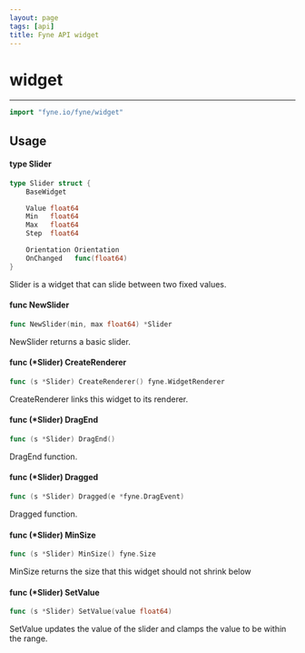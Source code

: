 ```yaml
---
layout: page
tags: [api]
title: Fyne API widget
---
```


# widget
---
```go
import "fyne.io/fyne/widget"
```

## Usage

#### type Slider

```go
type Slider struct {
	BaseWidget

	Value float64
	Min   float64
	Max   float64
	Step  float64

	Orientation Orientation
	OnChanged   func(float64)
}
```

Slider is a widget that can slide between two fixed values.

#### func  NewSlider

```go
func NewSlider(min, max float64) *Slider
```
NewSlider returns a basic slider.

#### func (*Slider) CreateRenderer

```go
func (s *Slider) CreateRenderer() fyne.WidgetRenderer
```
CreateRenderer links this widget to its renderer.

#### func (*Slider) DragEnd

```go
func (s *Slider) DragEnd()
```
DragEnd function.

#### func (*Slider) Dragged

```go
func (s *Slider) Dragged(e *fyne.DragEvent)
```
Dragged function.

#### func (*Slider) MinSize

```go
func (s *Slider) MinSize() fyne.Size
```
MinSize returns the size that this widget should not shrink below

#### func (*Slider) SetValue

```go
func (s *Slider) SetValue(value float64)
```
SetValue updates the value of the slider and clamps the value to be within the range.

